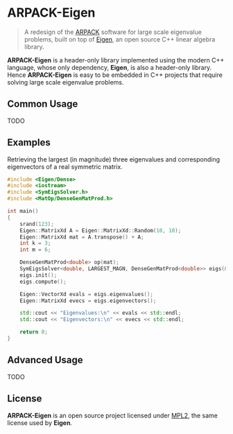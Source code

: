 # ARPACK-Eigen

> A redesign of the [ARPACK](http://www.caam.rice.edu/software/ARPACK/)
software for large scale eigenvalue problems, built on top of
[Eigen](http://eigen.tuxfamily.org), an open source C++ linear algebra library.

**ARPACK-Eigen** is a header-only library implemented using the modern C++
language, whose only dependency, **Eigen**, is also a header-only library.
Hence **ARPACK-Eigen** is easy to be embedded in C++ projects that require
solving large scale eigenvalue problems.

## Common Usage

TODO

## Examples

Retrieving the largest (in magnitude) three eigenvalues and corresponding
eigenvectors of a real symmetric matrix.

```cpp
#include <Eigen/Dense>
#include <iostream>
#include <SymEigsSolver.h>
#include <MatOp/DenseGenMatProd.h>

int main()
{
    srand(123);
    Eigen::MatrixXd A = Eigen::MatrixXd::Random(10, 10);
    Eigen::MatrixXd mat = A.transpose() + A;
    int k = 3;
    int m = 6;

    DenseGenMatProd<double> op(mat);
    SymEigsSolver<double, LARGEST_MAGN, DenseGenMatProd<double>> eigs(&op, k, m);
    eigs.init();
    eigs.compute();

    Eigen::VectorXd evals = eigs.eigenvalues();
    Eigen::MatrixXd evecs = eigs.eigenvectors();

    std::cout << "Eigenvalues:\n" << evals << std::endl;
    std::cout << "Eigenvectors:\n" << evecs << std::endl;

    return 0;
}
```

## Advanced Usage

TODO

## License

**ARPACK-Eigen** is an open source project licensed under
[MPL2](https://www.mozilla.org/MPL/2.0/), the same license used by **Eigen**.
